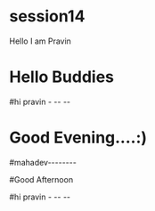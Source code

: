 # session14
 

Hello I am Pravin

# Hello Buddies 

#hi pravin -   -- --

# Good Evening....:)

#mahadev--------

#Good Afternoon

#hi pravin -   -- --



